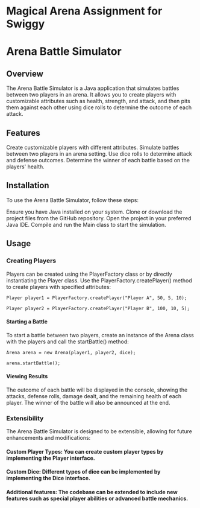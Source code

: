 # Magical Arena Assignment for Swiggy

# Arena Battle Simulator

## Overview
The Arena Battle Simulator is a Java application that simulates battles between two players in an arena. It allows you to create players with customizable attributes such as health, strength, and attack, and then pits them against each other using dice rolls to determine the outcome of each attack.

## Features
Create customizable players with different attributes.
Simulate battles between two players in an arena setting.
Use dice rolls to determine attack and defense outcomes.
Determine the winner of each battle based on the players' health.
## Installation
To use the Arena Battle Simulator, follow these steps:

Ensure you have Java installed on your system.
Clone or download the project files from the GitHub repository.
Open the project in your preferred Java IDE.
Compile and run the Main class to start the simulation.
## Usage
### Creating Players
Players can be created using the PlayerFactory class or by directly instantiating the Player class. Use the PlayerFactory.createPlayer() method to create players with specified attributes:

`Player player1 = PlayerFactory.createPlayer("Player A", 50, 5, 10);`

`Player player2 = PlayerFactory.createPlayer("Player B", 100, 10, 5);`

#### Starting a Battle
To start a battle between two players, create an instance of the Arena class with the players and call the startBattle() method:

`Arena arena = new Arena(player1, player2, dice);`

 `arena.startBattle();`

#### Viewing Results
The outcome of each battle will be displayed in the console, showing the attacks, defense rolls, damage dealt, and the remaining health of each player. The winner of the battle will also be announced at the end.

### Extensibility
The Arena Battle Simulator is designed to be extensible, allowing for future enhancements and modifications:

#### Custom Player Types: You can create custom player types by implementing the Player interface.
#### Custom Dice: Different types of dice can be implemented by implementing the Dice interface.
#### Additional features: The codebase can be extended to include new features such as special player abilities or advanced battle mechanics.
